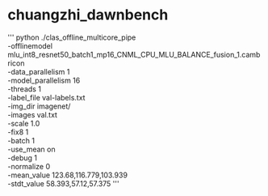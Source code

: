 # chuangzhi_dawnbench
''' python
./clas_offline_multicore_pipe \
-offlinemodel mlu_int8_resnet50_batch1_mp16_CNML_CPU_MLU_BALANCE_fusion_1.cambricon \
-data_parallelism 1 \
-model_parallelism 16 \
-threads 1 \
-label_file val-labels.txt \
-img_dir imagenet/ \
-images val.txt \
-scale 1.0 \
-fix8 1 \
-batch 1 \
-use_mean on \
-debug 1 \
-normalize 0 \
-mean_value 123.68,116.779,103.939 \
-stdt_value 58.393,57.12,57.375
'''
